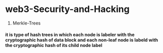 # web3-Security-and-Hacking
1) Merkle-Trees 
<h4>it is type of hash trees in which each node is labeler with the cryptographic hash of data block and each non-leaf node is labeld with the cryptographic hash of its child node label

